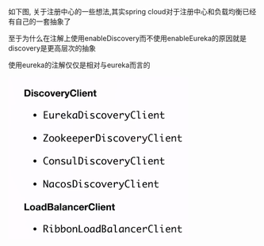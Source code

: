 

如下图, 关于注册中心的一些想法,其实spring cloud对于注册中心和负载均衡已经有自己的一套抽象了

至于为什么在注解上使用enableDiscovery而不使用enableEureka的原因就是discovery是更高层次的抽象

使用eureka的注解仅仅是相对与eureka而言的





<img src="register.assets/1571231082895.png" alt="1571231082895" style="zoom:50%;" />